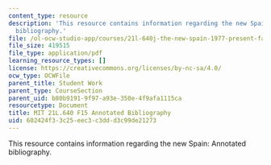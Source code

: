 ```yaml
---
content_type: resource
description: 'This resource contains information regarding the new Spain: Annotated
  bibliography.'
file: /ol-ocw-studio-app/courses/21l-640j-the-new-spain-1977-present-fall-2015/602424f33c25eec3c3ddd3c99de21273_MIT21L_640JF15_Bibliogrphy.pdf
file_size: 419515
file_type: application/pdf
learning_resource_types: []
license: https://creativecommons.org/licenses/by-nc-sa/4.0/
ocw_type: OCWFile
parent_title: Student Work
parent_type: CourseSection
parent_uid: b80b9191-9f97-a93e-350e-4f9afa1115ca
resourcetype: Document
title: MIT 21L.640 F15 Annotated Bibliography
uid: 602424f3-3c25-eec3-c3dd-d3c99de21273
---
```

This resource contains information regarding the new Spain: Annotated bibliography.